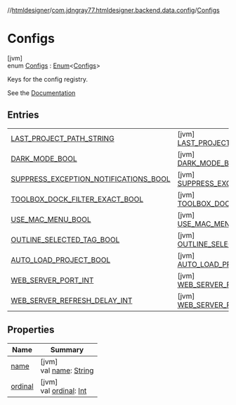 //[htmldesigner](../../../index.md)/[com.jdngray77.htmldesigner.backend.data.config](../index.md)/[Configs](index.md)

# Configs

[jvm]\
enum [Configs](index.md) : [Enum](https://kotlinlang.org/api/latest/jvm/stdlib/kotlin/-enum/index.html)&lt;[Configs](index.md)&gt; 

Keys for the config registry.

See the [Documentation](https://github.com/jdngray77/HTMLDesigner/wiki/Registry-Keys)

## Entries

| | |
|---|---|
| [LAST_PROJECT_PATH_STRING](-l-a-s-t_-p-r-o-j-e-c-t_-p-a-t-h_-s-t-r-i-n-g/index.md) | [jvm]<br>[LAST_PROJECT_PATH_STRING](-l-a-s-t_-p-r-o-j-e-c-t_-p-a-t-h_-s-t-r-i-n-g/index.md) |
| [DARK_MODE_BOOL](-d-a-r-k_-m-o-d-e_-b-o-o-l/index.md) | [jvm]<br>[DARK_MODE_BOOL](-d-a-r-k_-m-o-d-e_-b-o-o-l/index.md) |
| [SUPPRESS_EXCEPTION_NOTIFICATIONS_BOOL](-s-u-p-p-r-e-s-s_-e-x-c-e-p-t-i-o-n_-n-o-t-i-f-i-c-a-t-i-o-n-s_-b-o-o-l/index.md) | [jvm]<br>[SUPPRESS_EXCEPTION_NOTIFICATIONS_BOOL](-s-u-p-p-r-e-s-s_-e-x-c-e-p-t-i-o-n_-n-o-t-i-f-i-c-a-t-i-o-n-s_-b-o-o-l/index.md) |
| [TOOLBOX_DOCK_FILTER_EXACT_BOOL](-t-o-o-l-b-o-x_-d-o-c-k_-f-i-l-t-e-r_-e-x-a-c-t_-b-o-o-l/index.md) | [jvm]<br>[TOOLBOX_DOCK_FILTER_EXACT_BOOL](-t-o-o-l-b-o-x_-d-o-c-k_-f-i-l-t-e-r_-e-x-a-c-t_-b-o-o-l/index.md) |
| [USE_MAC_MENU_BOOL](-u-s-e_-m-a-c_-m-e-n-u_-b-o-o-l/index.md) | [jvm]<br>[USE_MAC_MENU_BOOL](-u-s-e_-m-a-c_-m-e-n-u_-b-o-o-l/index.md) |
| [OUTLINE_SELECTED_TAG_BOOL](-o-u-t-l-i-n-e_-s-e-l-e-c-t-e-d_-t-a-g_-b-o-o-l/index.md) | [jvm]<br>[OUTLINE_SELECTED_TAG_BOOL](-o-u-t-l-i-n-e_-s-e-l-e-c-t-e-d_-t-a-g_-b-o-o-l/index.md) |
| [AUTO_LOAD_PROJECT_BOOL](-a-u-t-o_-l-o-a-d_-p-r-o-j-e-c-t_-b-o-o-l/index.md) | [jvm]<br>[AUTO_LOAD_PROJECT_BOOL](-a-u-t-o_-l-o-a-d_-p-r-o-j-e-c-t_-b-o-o-l/index.md) |
| [WEB_SERVER_PORT_INT](-w-e-b_-s-e-r-v-e-r_-p-o-r-t_-i-n-t/index.md) | [jvm]<br>[WEB_SERVER_PORT_INT](-w-e-b_-s-e-r-v-e-r_-p-o-r-t_-i-n-t/index.md) |
| [WEB_SERVER_REFRESH_DELAY_INT](-w-e-b_-s-e-r-v-e-r_-r-e-f-r-e-s-h_-d-e-l-a-y_-i-n-t/index.md) | [jvm]<br>[WEB_SERVER_REFRESH_DELAY_INT](-w-e-b_-s-e-r-v-e-r_-r-e-f-r-e-s-h_-d-e-l-a-y_-i-n-t/index.md) |

## Properties

| Name | Summary |
|---|---|
| [name](../../com.jdngray77.htmldesigner.frontend.controls/-quad-control/-quad-control-mode/-all/index.md#-372974862%2FProperties%2F-1216412040) | [jvm]<br>val [name](../../com.jdngray77.htmldesigner.frontend.controls/-quad-control/-quad-control-mode/-all/index.md#-372974862%2FProperties%2F-1216412040): [String](https://kotlinlang.org/api/latest/jvm/stdlib/kotlin/-string/index.html) |
| [ordinal](../../com.jdngray77.htmldesigner.frontend.controls/-quad-control/-quad-control-mode/-all/index.md#-739389684%2FProperties%2F-1216412040) | [jvm]<br>val [ordinal](../../com.jdngray77.htmldesigner.frontend.controls/-quad-control/-quad-control-mode/-all/index.md#-739389684%2FProperties%2F-1216412040): [Int](https://kotlinlang.org/api/latest/jvm/stdlib/kotlin/-int/index.html) |
